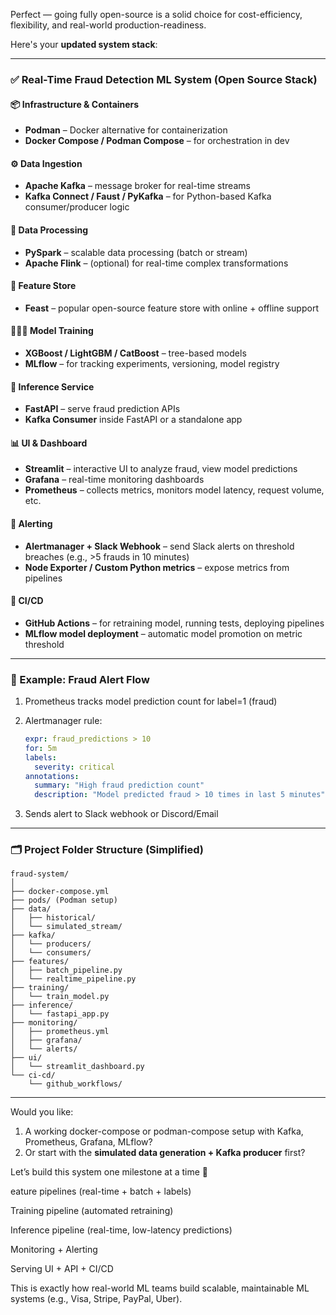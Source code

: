 Perfect — going fully open-source is a solid choice for cost-efficiency, flexibility, and real-world production-readiness.

Here's your **updated system stack**:

---

### ✅ Real-Time Fraud Detection ML System (Open Source Stack)

#### 📦 **Infrastructure & Containers**

* **Podman** – Docker alternative for containerization
* **Docker Compose / Podman Compose** – for orchestration in dev

#### ⚙️ **Data Ingestion**

* **Apache Kafka** – message broker for real-time streams
* **Kafka Connect / Faust / PyKafka** – for Python-based Kafka consumer/producer logic

#### 🔄 **Data Processing**

* **PySpark** – scalable data processing (batch or stream)
* **Apache Flink** – (optional) for real-time complex transformations

#### 💾 **Feature Store**

* **Feast** – popular open-source feature store with online + offline support

#### 🏋🏽‍♂️ **Model Training**

* **XGBoost / LightGBM / CatBoost** – tree-based models
* **MLflow** – for tracking experiments, versioning, model registry

#### 🔮 **Inference Service**

* **FastAPI** – serve fraud prediction APIs
* **Kafka Consumer** inside FastAPI or a standalone app

#### 📊 **UI & Dashboard**

* **Streamlit** – interactive UI to analyze fraud, view model predictions
* **Grafana** – real-time monitoring dashboards
* **Prometheus** – collects metrics, monitors model latency, request volume, etc.

#### 📡 **Alerting**

* **Alertmanager + Slack Webhook** – send Slack alerts on threshold breaches (e.g., >5 frauds in 10 minutes)
* **Node Exporter / Custom Python metrics** – expose metrics from pipelines

#### 🔁 **CI/CD**

* **GitHub Actions** – for retraining model, running tests, deploying pipelines
* **MLflow model deployment** – automatic model promotion on metric threshold

---

### 🚨 Example: Fraud Alert Flow

1. Prometheus tracks model prediction count for label=1 (fraud)
2. Alertmanager rule:

   ```yaml
   expr: fraud_predictions > 10
   for: 5m
   labels:
     severity: critical
   annotations:
     summary: "High fraud prediction count"
     description: "Model predicted fraud > 10 times in last 5 minutes"
   ```
3. Sends alert to Slack webhook or Discord/Email

---

### 🗂 Project Folder Structure (Simplified)

```
fraud-system/
│
├── docker-compose.yml
├── pods/ (Podman setup)
├── data/
│   ├── historical/
│   └── simulated_stream/
├── kafka/
│   └── producers/
│   └── consumers/
├── features/
│   ├── batch_pipeline.py
│   └── realtime_pipeline.py
├── training/
│   └── train_model.py
├── inference/
│   └── fastapi_app.py
├── monitoring/
│   ├── prometheus.yml
│   ├── grafana/
│   └── alerts/
├── ui/
│   └── streamlit_dashboard.py
└── ci-cd/
    └── github_workflows/
```

---

Would you like:

1. A working docker-compose or podman-compose setup with Kafka, Prometheus, Grafana, MLflow?
2. Or start with the **simulated data generation + Kafka producer** first?

Let’s build this system one milestone at a time 🚀


eature pipelines (real-time + batch + labels)

Training pipeline (automated retraining)

Inference pipeline (real-time, low-latency predictions)

Monitoring + Alerting

Serving UI + API + CI/CD

This is exactly how real-world ML teams build scalable, maintainable ML systems (e.g., Visa, Stripe, PayPal, Uber).